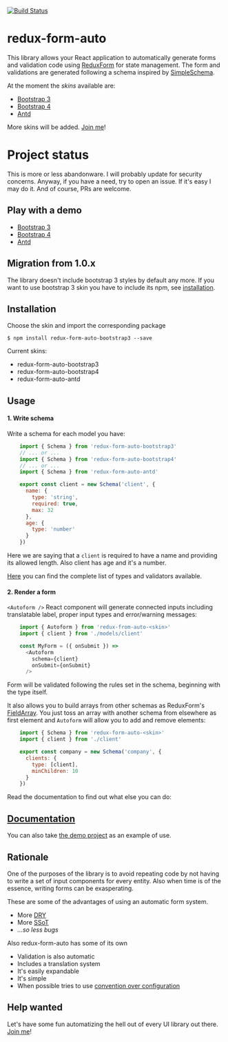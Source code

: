 [![Build Status](https://travis-ci.org/dgonz64/redux-form-auto.svg?branch=master)](https://travis-ci.org/dgonz64/redux-form-auto)

# redux-form-auto

This library allows your React application to automatically generate forms and validation code using [ReduxForm](https://github.com/erikras/redux-form/) for state management. The form and validations are generated following a schema inspired by [SimpleSchema](https://github.com/aldeed/simple-schema-js).

At the moment the *skins* available are:

* [Bootstrap 3](https://github.com/dgonz64/redux-form-auto-bootstrap3)
* [Bootstrap 4](https://github.com/dgonz64/redux-form-auto-bootstrap4)
* [Antd](https://github.com/dgonz64/redux-form-auto-antd)

More skins will be added. [Join me](#help-wanted)!

# Project status

This is more or less abandonware. I will probably update for security concerns. Anyway, if you have a need, try to open an issue. If it's easy I may do it. And of course, PRs are welcome.

## Play with a demo

* [Bootstrap 3](https://dgonz64.github.io/redux-form-auto/demo.html)
* [Bootstrap 4](https://dgonz64.github.io/redux-form-auto-bootstrap4-demo/demo/)
* [Antd](https://dgonz64.github.io/redux-form-auto-antd/demo/)

## Migration from 1.0.x

The library doesn't include bootstrap 3 styles by default any more. If you want to use bootstrap 3 skin you have to include its npm, see [installation](#installation).

## Installation

Choose the skin and import the corresponding package

    $ npm install redux-form-auto-bootstrap3 --save

Current skins:

* redux-form-auto-bootstrap3
* redux-form-auto-bootstrap4
* redux-form-auto-antd

## Usage

#### 1. Write schema

Write a schema for each model you have:

```javascript
    import { Schema } from 'redux-form-auto-bootstrap3'
    // ... or ...
    import { Schema } from 'redux-form-auto-bootstrap4'
    // ... or ...
    import { Schema } from 'redux-form-auto-antd'

    export const client = new Schema('client', {
      name: {
        type: 'string',
        required: true,
        max: 32
      },
      age: {
        type: 'number'
      }
    })
```

Here we are saying that a `client` is required to have a name and providing its allowed length. Also client has age and it's a number.

[Here](https://dgonz64.github.io/redux-form-auto/guide.html) you can find the complete list of types and validators available.

#### 2. Render a form

`<Autoform />` React component will generate connected inputs including translatable label, proper input types and error/warning messages:

```javascript
    import { Autoform } from 'redux-from-auto-<skin>'
    import { client } from './models/client'

    const MyForm = ({ onSubmit }) =>
      <Autoform
        schema={client}
        onSubmit={onSubmit}
      />
```

Form will be validated following the rules set in the schema, beginning with the type itself.

It also allows you to build arrays from other schemas as ReduxForm's [FieldArray](https://redux-form.com/7.3.0/docs/api/fieldarray.md/). You just toss an array with another schema from elsewhere as first element and `Autoform` will allow you to add and remove elements:

```javascript
    import { Schema } from 'redux-form-auto-<skin>'
    import { client } from './client'

    export const company = new Schema('company', {
      clients: {
        type: [client],
        minChildren: 10
      }
    })
```

Read the documentation to find out what else you can do:

## [Documentation](https://dgonz64.github.io/redux-form-auto/)

You can also take [the demo project](https://github.com/dgonz64/redux-form-auto-bootstrap3-demo) as an example of use.

## Rationale

One of the purposes of the library is to avoid repeating code by not having to write a set of input components for every entity. Also when time is of the essence, writing forms can be exasperating.

These are some of the advantages of using an automatic form system.

* More [DRY](https://en.wikipedia.org/wiki/Don%27t_repeat_yourself)
* More [SSoT](https://en.wikipedia.org/wiki/Single_source_of_truth)
* *...so less bugs*

Also redux-form-auto has some of its own

* Validation is also automatic
* Includes a translation system
* It's easily expandable
* It's simple
* When possible tries to use [convention over configuration](https://en.wikipedia.org/wiki/Convention_over_configuration)

## Help wanted

Let's have some fun automatizing the hell out of every UI library out there. [Join me](https://github.com/dgonz64/redux-form-auto/blob/master/CONTRIBUTING.md)!
